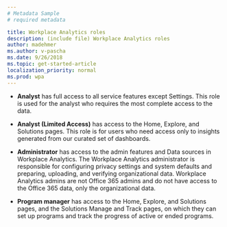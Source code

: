 ```yaml
---
# Metadata Sample
# required metadata

title: Workplace Analytics roles
description: (include file) Workplace Analytics roles 
author: madehmer
ms.author: v-pascha
ms.date: 9/26/2018
ms.topic: get-started-article
localization_priority: normal 
ms.prod: wpa
---
```


* **Analyst** has full access to all service features except Settings. This role is used for the analyst who requires the most complete access to the data.

* **Analyst (Limited Access)** has access to the Home, Explore, and Solutions pages. This role is for users who need access only to insights generated from our curated set of dashboards.

* **Administrator** has access to the admin features and Data sources in Workplace Analytics. The Workplace Analytics administrator is responsible for configuring privacy settings and system defaults and preparing, uploading, and verifying organizational data. Workplace Analytics admins are not Office 365 admins and do not have access to the Office 365 data, only the organizational data.

* **Program manager** has access to the Home, Explore, and Solutions pages, and the Solutions Manage and Track pages, on which they can set up programs and track the progress of active or ended programs.